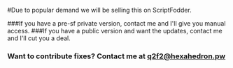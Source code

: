 #Due to popular demand we will be selling this on ScriptFodder.

###If you have a pre-sf private version, contact me and I'll give you manual access.
###If you have a public version and want the updates, contact me and I'll cut you a deal.

### Want to contribute fixes? Contact me at q2f2@hexahedron.pw
